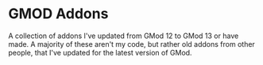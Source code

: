 GMOD Addons
======

A collection of addons I've updated from GMod 12 to GMod 13 or have made.
A majority of these aren't my code, but rather old addons from other people, that I've updated for the latest version of GMod.
